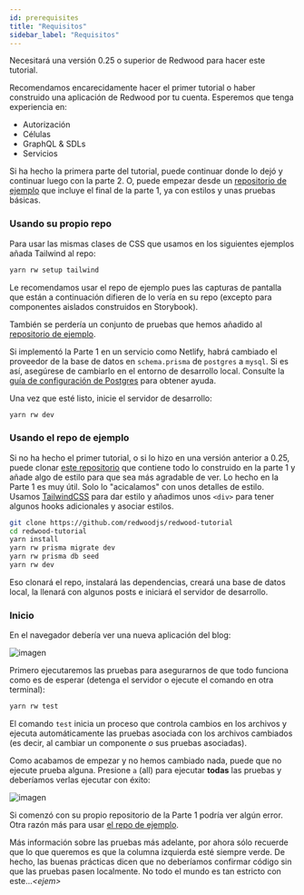```yaml
---
id: prerequisites
title: "Requisitos"
sidebar_label: "Requisitos"
---
```


Necesitará una versión 0.25 o superior de Redwood para hacer este tutorial.

Recomendamos encarecidamente hacer el primer tutorial o haber construido una aplicación de Redwood por tu cuenta. Esperemos que tenga experiencia en:

* Autorización
* Células
* GraphQL & SDLs
* Servicios

Si ha hecho la primera parte del tutorial, puede continuar donde lo dejó y continuar luego con la parte 2. O, puede empezar desde un [repositorio de ejemplo](https://github.com/redwoodjs/redwood-tutorial) que incluye el final de la parte 1, ya con estilos y unas pruebas básicas.

### Usando su propio repo

Para usar las mismas clases de CSS que usamos en los siguientes ejemplos añada Tailwind al repo:

```bash
yarn rw setup tailwind
```

Le recomendamos usar el repo de ejemplo pues las capturas de pantalla que están a continuación difieren de lo vería en su repo (excepto para componentes aislados construidos en Storybook).

También se perdería un conjunto de pruebas que hemos añadido al [repositorio de ejemplo](https://github.com/redwoodjs/redwood-tutorial).

Si implementó la Parte 1 en un servicio como Netlify, habrá cambiado el proveedor de la base de datos en `schema.prisma` de `postgres` a `mysql`. Si es así, asegúrese de cambiarlo en el entorno de desarrollo local. Consulte la [guía de configuración de Postgres](https://redwoodjs.com/docs/local-postgres-setup) para obtener ayuda.

Una vez que esté listo, inicie el servidor de desarrollo:

```bash
yarn rw dev
```

### Usando el repo de ejemplo

Si no ha hecho el primer tutorial, o si lo hizo en una versión anterior a 0.25, puede clonar [este repositorio](https://github.com/redwoodjs/redwood-tutorial) que contiene todo lo construido en la parte 1 y añade algo de estilo para que sea más agradable de ver. Lo hecho en la Parte 1 es muy útil. Solo lo "acicalamos" con unos detalles de estilo. Usamos [TailwindCSS](https://tailwindcss.com) para dar estilo y añadimos unos `<div>` para tener algunos hooks adicionales y asociar estilos.

```bash
git clone https://github.com/redwoodjs/redwood-tutorial
cd redwood-tutorial
yarn install
yarn rw prisma migrate dev
yarn rw prisma db seed
yarn rw dev
```

Eso clonará el repo, instalará las dependencias, creará una base de datos local, la llenará con algunos posts e iniciará el servidor de desarrollo.

### Inicio

En el navegador debería ver una nueva aplicación del blog:

![imagen](https://user-images.githubusercontent.com/300/101423176-54e93780-38ad-11eb-9230-ba8557764eb4.png)

Primero ejecutaremos las pruebas para asegurarnos de que todo funciona como es de esperar (detenga el servidor o ejecute el comando en otra terminal):

```bash
yarn rw test
```

El comando `test` inicia un proceso que controla cambios en los archivos y ejecuta automáticamente las pruebas asociada con los archivos cambiados (es decir, al cambiar un componente *o* sus pruebas asociadas).

Como acabamos de empezar y no hemos cambiado nada, puede que no ejecute prueba alguna. Presione `a` (all) para ejecutar **todas** las pruebas y deberíamos verlas ejecutar con éxito:

![imagen](https://user-images.githubusercontent.com/300/96655360-21991c00-12f2-11eb-9394-c34c39b69f01.png)

Si comenzó con su propio repositorio de la Parte 1 podría ver algún error. Otra razón más para usar [el repo de ejemplo](#using-the-example-repo).

Más información sobre las pruebas más adelante, por ahora sólo recuerde que lo que queremos es que la columna izquierda esté siempre verde. De hecho, las buenas prácticas dicen que no deberíamos confirmar código sin que las pruebas pasen localmente. No todo el mundo es tan estricto con este...*&lt;ejem&gt;*

